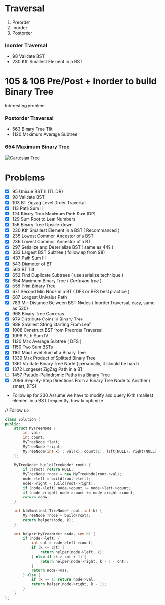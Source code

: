 # Traversal

1. Preorder   
2. Inorder   
3. Postorder   

### Inorder Traversal

* 98 Validate BST
* 230 Kth Smallest Element in a BST

# 105 & 106 Pre/Post + Inorder to build Binary Tree

Interesting problem..
### Postorder Traversal  

* 563  Binary Tree Tilt
* 1120 Maximum Average Subtree

### 654 Maximum Binary Tree
![Cartesian Tree](https://upload.wikimedia.org/wikipedia/commons/thumb/d/d5/Cartesian_tree.svg/480px-Cartesian_tree.svg.png)


# Problems
- [x] 95   Unique BST II (TL;DR)
- [x] 98   Validate BST
- [x] 103  BT Zigzag Level Order Traversal
- [x] 113  Path Sum II
- [x] 124  Binary Tree Maximum Path Sum (DP)
- [x] 129  Sum Root to Leaf Numbers
- [x] 156  Binary Tree Upside-down
- [x] 230  Kth Smallest Element in a BST ( Recommanded )
- [x] 235  Lowest Common Ancestor of a BST
- [x] 236  Lowest Common Ancestor of a BT
- [x] 297  Serialize and Deserialize BST ( same as 449 )
- [x] 333  Largest BST Subtree ( follow up from 98)
- [x] 437  Path Sum III
- [x] 543  Diameter of BT
- [x] 563  BT Tilt
- [x] 652  Find Duplicate Subtrees ( use serialize technique )
- [x] 654  Maximum Binary Tree ( *Cartesian tree* )
- [x] 655  Print Binary Tree
- [x] 671  Second Min Node in a BT ( DFS or BFS best practice )
- [x] 687  Longest Univalue Path
- [x] 783  Min Distance Between BST Nodes ( Inorder Traversal, easy, same as  530)
- [x] 968  Binary Tree Cameras
- [x] 979  Distribute Coins in Binary Tree
- [x] 988  Smallest String Starting From Leaf
- [x] 1008 Construct BST from Preorder Traversal
- [x] 1098 Path Sum IV
- [x] 1120 Max Average Subtree ( DFS )
- [x] 1150 Two Sum BSTs
- [x] 1161 Max Level Sum of a Binary Tree
- [x] 1339 Max Product of Splitted Binary Tree
- [x] 1361 Validate Binary Tree Node ( personally, it should be hard )
- [x] 1372 Longeset ZigZag Path in a BT
- [ ] 1457 Pseudo-Palindromic Paths in a Binary Tree
- [x] 2096 Step-By-Step Directions From a Binary Tree Node to Another ( smart, DFS)

* Follow up for 230
Assume we have to modify and query K-th smallest element in a BST frequently, how to optimize   

// Follow up
```cpp
class Solution {
public:
    struct MyTreeNode {
        int val;
        int count;
        MyTreeNode *left;
        MyTreeNode *right;
        MyTreeNode(int x) : val(x), count(1), left(NULL), right(NULL) {}
    };
    
    MyTreeNode* build(TreeNode* root) {
        if (!root) return NULL;
        MyTreeNode *node = new MyTreeNode(root->val);
        node->left = build(root->left);
        node->right = build(root->right);
        if (node->left) node->count += node->left->count;
        if (node->right) node->count += node->right->count;
        return node;
    }
    
    int kthSmallest(TreeNode* root, int k) {
        MyTreeNode *node = build(root);
        return helper(node, k);
    }
    
    int helper(MyTreeNode* node, int k) {
        if (node->left) {
            int cnt = node->left->count;
            if (k <= cnt) {
                return helper(node->left, k);
            } else if (k > cnt + 1) {
                return helper(node->right, k - 1 - cnt);
            }
            return node->val;
        } else {
            if (k == 1) return node->val;
            return helper(node->right, k - 1);
        }
    }
};
```